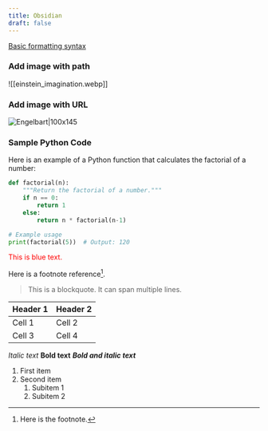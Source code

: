 ```yaml
---
title: Obsidian
draft: false
---
```

[Basic formatting syntax](https://help.obsidian.md/Editing+and+formatting/Basic+formatting+syntax)
### Add image with path
![[einstein_imagination.webp]]
### Add image with URL
![Engelbart|100x145](https://history-computer.com/ModernComputer/Basis/images/Engelbart.jpg)
### Sample Python Code

Here is an example of a Python function that calculates the factorial of a number:

```python
def factorial(n):
    """Return the factorial of a number."""
    if n == 0:
        return 1
    else:
        return n * factorial(n-1)

# Example usage
print(factorial(5))  # Output: 120
```

<div style="color: red;">This is blue text.</div>

Here is a footnote reference[^1].

[^1]: Here is the footnote.

> This is a blockquote.
> It can span multiple lines.

| Header 1 | Header 2 |
|----------|----------|
| Cell 1   | Cell 2   |
| Cell 3   | Cell 4   |
*Italic text*
**Bold text**
***Bold and italic text***

1. First item
2. Second item
   1. Subitem 1
   2. Subitem 2